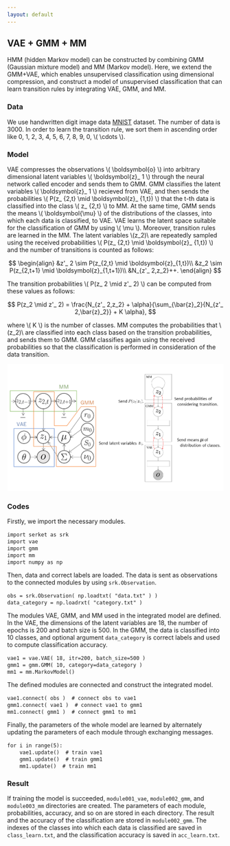 ```yaml
---
layout: default
---
```

## VAE + GMM + MM
HMM (hidden Markov model) can be constructed by combining GMM (Gaussian mixture model) and MM (Markov model).
Here, we extend the GMM+VAE, which enables unsupervised classification using dimensional compression, and construct a model of unsupervised classification that can learn transition rules by integrating VAE, GMM, and MM. 

### Data
We use handwritten digit image data [MNIST](http://yann.lecun.com/exdb/mnist/) dataset.
The number of data is 3000.
In order to learn the transition rule, we sort them in ascending order like 0, 1, 2, 3, 4, 5, 6, 7, 8, 9, 0, \\( \cdots \\).

### Model

<!--
VAEは，観測 \\( \boldsymbol{o} \\) をエンコーダーにあたるニューラルネットを通して任意の次元の潜在変数 \\( \boldsymbol{z}_ 1 \\) に圧縮し，GMMへ送信する．
GMMは，VAEから送られてきた潜在変数 \\( \boldsymbol{z}_ 1 \\) を分類し，\\( t \\) 番目のデータがクラス \\( z_ {2,t} \\) に分類される確率 \\( P(z_ {2,t} \mid \boldsymbol{z}_ {1,t}) \\) をMMへ送信，分類されたクラスの平均 \\( \boldsymbol{\mu} \\) をVAEへ送信する．
VAEは，\\( \boldsymbol{\mu} \\) を用いることでGMMの分類に適した潜在空間が学習する．
MMは，送られてきた確率 \\( P(z_ {2,t} \mid \boldsymbol{z}_ {1,t}) \\) を用いて繰り返しサンプリングを行い，次のように遷移回数をカウントする．
-->

VAE compresses the observations \\( \boldsymbol{o} \\) into arbitrary dimensional latent variables \\( \boldsymbol{z}_ 1 \\)  through the neural network called encoder and sends them to GMM.
GMM classifies the latent variables \\( \boldsymbol{z}_ 1 \\) recieved from VAE, and then sends the probabilities \\( P(z_ {2,t} \mid \boldsymbol{z}_ {1,t}) \\) that the t-th data is classified into the class \\( z_ {2,t} \\) to MM. 
At the same time, GMM sends the means \\( \boldsymbol{\mu} \\) of the distributions of the classes, into which each data is classified, to VAE.
VAE learns the latent space suitable for the classification of GMM by using \\( \mu \\).
Moreover, transition rules are learned in the MM. 
The latent variables \\(z_2)\\ are  repeatedly sampled using the received probabilities \\( P(z_ {2,t} \mid \boldsymbol{z}_ {1,t}) \\) and the number of transitions is counted as follows: 

$$
\begin{align}
&z'_ 2 \sim P(z_{2,t} \mid \boldsymbol{z}_{1,t})\\
&z_2 \sim P(z_{2,t+1} \mid \boldsymbol{z}_{1,t+1})\\
&N_{z'_ 2,z_2}++. 
\end{align}
$$

<!--
この値から遷移確率 \\( P(z_ 2 \mid z'_ 2) \\) は次のように計算することができる．
-->

The transition probabilities \\( P(z_ 2 \mid z'_ 2) \\) can be computed from these values as follows: 

$$
P(z_2 \mid z'_ 2) = \frac{N_{z'_ 2,z_2} + \alpha}{\sum_{\bar{z}_2}{N_{z'_ 2,\bar{z}_2}} + K \alpha}, 
$$

<!--
ただし，\\( K \\) はGMMのクラス数である．
この確率を用いて遷移を考慮したそれぞれのクラスに分類される確率を計算し，GMMへ送信する．
GMMは，送られた確率も用いて再度分類を行うことでデータの遷移を考慮した分類が行われる．
-->

where \\( K \\) is the number of classes.
MM computes the probabilities that \\(z_2)\\ are classified into each class based on the transition probabilities, and sends them to GMM.
GMM classifies again using the received probabilities so that the classification is performed in consideration of the data transition.


<div align="center">
<img src="img/vae-gmm-mm/vae-gmm-mm.png" width="750px">
</div>

### Codes
Firstly, we import the necessary modules.

```
import serket as srk
import vae
import gmm
import mm
import numpy as np
```

Then, data and correct labels are loaded.
The data is sent as observations to the connected modules by using `srk.Observation`.

```
obs = srk.Observation( np.loadtxt( "data.txt" ) )
data_category = np.loadrxt( "category.txt" )
```

The modules VAE, GMM, and MM used in the integrated model are defined.
In the VAE, the dimensions of the latent variables are 18, the number of epochs is 200 and batch size is 500.
In the GMM, the data is classified into 10 classes, and optional argument `data_category` is correct labels and used to compute classification accuracy. 

```
vae1 = vae.VAE( 18, itr=200, batch_size=500 )
gmm1 = gmm.GMM( 10, category=data_category )
mm1 = mm.MarkovModel()
```

The defined modules are connected and construct the integrated model.

```
vae1.connect( obs )  # connect obs to vae1
gmm1.connect( vae1 )  # connect vae1 to gmm1
mm1.connect( gmm1 )  # connect gmm1 to mm1
```

Finally, the parameters of the whole model are learned by alternately updating the parameters of each module through exchanging messages. 

```
for i in range(5):
    vae1.update()  # train vae1
    gmm1.update()  # train gmm1
    mm1.update()  # train mm1
```

### Result
If training the model is succeeded, `module001_vae`, `module002_gmm`, and `module003_mm` directories are created.
The parameters of each module, probabilities, accuracy, and so on are stored in each directory.
The result and the accuracy of the classification are stored in `module002_gmm`.
The indexes of the classes into which each data is classified are saved in `class_learn.txt`, and the classification accuracy is saved in `acc_learn.txt`.
